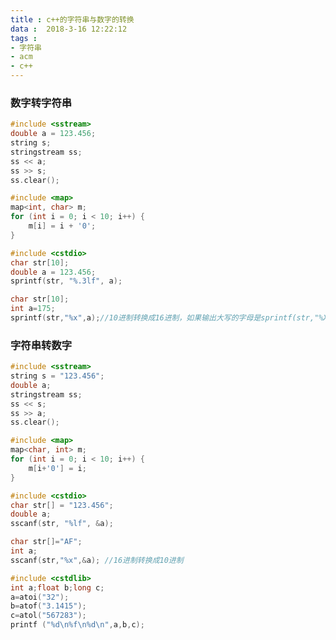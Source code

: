 ```yaml
---
title : c++的字符串与数字的转换
data :  2018-3-16 12:22:12
tags :  
- 字符串
- acm
- c++ 
---
```

###  数字转字符串

```c++
#include <sstream>
double a = 123.456;
string s;
stringstream ss;
ss << a;
ss >> s;
ss.clear();
```

```c++
#include <map>
map<int, char> m;
for (int i = 0; i < 10; i++) {
	m[i] = i + '0';
}
```

```c++
#include <cstdio>
char str[10];
double a = 123.456;
sprintf(str, "%.3lf", a);
```

```c++
char str[10];
int a=175;
sprintf(str,"%x",a);//10进制转换成16进制，如果输出大写的字母是sprintf(str,"%X",a)
```

### 字符串转数字
<!-- more -->
```c++
#include <sstream>
string s = "123.456";
double a;
stringstream ss;
ss << s;
ss >> a;
ss.clear();
```

```c++
#include <map>
map<char, int> m;
for (int i = 0; i < 10; i++) {
    m[i+'0'] = i;
}
```

```c++
#include <cstdio>
char str[] = "123.456";
double a;
sscanf(str, "%lf", &a);
```

```c++
char str[]="AF";
int a;
sscanf(str,"%x",&a); //16进制转换成10进制
```

```c++
#include <cstdlib>
int a;float b;long c;
a=atoi("32");
b=atof("3.1415");
c=atol("567283");
printf ("%d\n%f\n%d\n",a,b,c);
```

